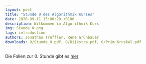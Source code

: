 ```yaml
---
layout: post
title: "Stunde 0 des Algorithmik Kurses"
date: 2020-09-11 15:00:20 +0100
description: Wilkommen im Algorithmik Kurs
img: Stunde 0.png
tags: introduction
authors: Jonathan Treffler, Rene Grünbauer
downloads: 0/Stunde_0.pdf, 0/Dijkstra.pdf, 0/Prim_Kruskal.pdf
---
```


Die Folien zur 0. Stunde gibt es [hier](https://algorithmik-kurs.github.io/downloads/Stunde_0.pdf)
